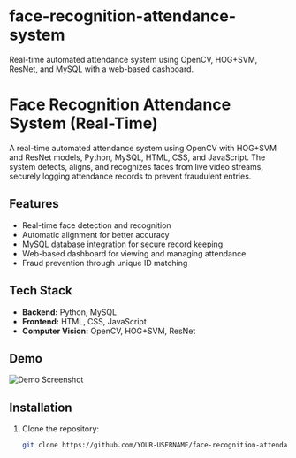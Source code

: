 # face-recognition-attendance-system
Real-time automated attendance system using OpenCV, HOG+SVM, ResNet, and MySQL with a web-based dashboard.

# Face Recognition Attendance System (Real-Time)

A real-time automated attendance system using OpenCV with HOG+SVM and ResNet models, Python, MySQL, HTML, CSS, and JavaScript. The system detects, aligns, and recognizes faces from live video streams, securely logging attendance records to prevent fraudulent entries.

## Features
- Real-time face detection and recognition
- Automatic alignment for better accuracy
- MySQL database integration for secure record keeping
- Web-based dashboard for viewing and managing attendance
- Fraud prevention through unique ID matching

## Tech Stack
- **Backend:** Python, MySQL
- **Frontend:** HTML, CSS, JavaScript
- **Computer Vision:** OpenCV, HOG+SVM, ResNet

## Demo
![Demo Screenshot](demo/demo.png)

## Installation
1. Clone the repository:
   ```bash
   git clone https://github.com/YOUR-USERNAME/face-recognition-attendance-system.git

